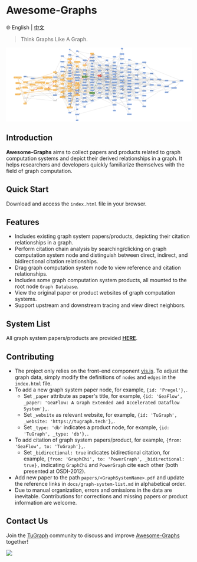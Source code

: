 # Awesome-Graphs

🌐️ English | [中文](README.cn.md)

> Think Graphs Like A Graph.

![](docs/images/awesome-graphs.png)


## Introduction

**Awesome-Graphs** aims to collect papers and products related to graph computation systems and depict their derived relationships in a graph. It helps researchers and developers quickly familiarize themselves with the field of graph computation.

## Quick Start

Download and access the `index.html` file in your browser.

## Features

* Includes existing graph system papers/products, depicting their citation relationships in a graph.
* Perform citation chain analysis by searching/clicking on graph computation system node and distinguish between direct, indirect, and bidirectional citation relationships.
* Drag graph computation system node to view reference and citation relationships.
* Includes some graph computation system products, all mounted to the root node `Graph Database`.
* View the original paper or product websites of graph computation systems.
* Support upstream and downstream tracing and view direct neighbors.

## System List

All graph system papers/products are provided [**HERE**](docs/graph-system-list.md).

## Contributing

* The project only relies on the front-end component [vis.js](https://visjs.org/). To adjust the graph data, simply modify the definitions of `nodes` and `edges` in the `index.html` file.
* To add a new graph system paper node, for example, `{id: 'Pregel'},`.
  - Set `_paper` attribute as paper's title, for example, `{id: 'GeaFlow', _paper: 'GeaFlow: A Graph Extended and Accelerated Dataflow System'},`.
  - Set `_website` as relevant website, for example, `{id: 'TuGraph', _website: 'https://tugraph.tech'},`.
  - Set `_type: 'db'` indicates a product node, for example, `{id: 'TuGraph', _type: 'db'},`.
* To add citation of graph system papers/product, for example, `{from: 'GeaFlow', to: 'TuGraph'},`. 
  - Set `_bidirectional: true` indicates bidirectional citation, for example, `{from: 'GraphChi', to: 'PowerGraph', _bidirectional: true},` indicating `GraphChi` and `PowerGraph` cite each other (both presented at OSDI-2012).
* Add new paper to the path `papers/<GraphSystemName>.pdf` and update the reference links in `docs/graph-system-list.md` in alphabetical order.
* Due to manual organization, errors and omissions in the data are inevitable. Contributions for corrections and missing papers or product information are welcome.

## Contact Us

Join the [TuGraph](https://github.com/TuGraph-family) community to discuss and improve [Awesome-Graphs](https://github.com/TuGraph-family/Awesome-Graphs) together!

![](docs/images/contacts.png)